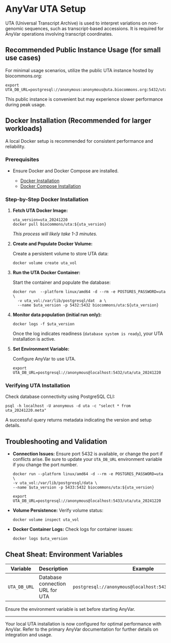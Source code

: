 # AnyVar UTA Setup

UTA (Universal Transcript Archive) is used to interpret variations on non-genomic sequences, such as transcript-based accessions. It is required for AnyVar operations involving transcript coordinates.

## Recommended Public Instance Usage (for small use cases)

For minimal usage scenarios, utilize the public UTA instance hosted by biocommons.org:

```shell
export UTA_DB_URL=postgresql://anonymous:anonymous@uta.biocommons.org:5432/uta/uta_20210129b
```

This public instance is convenient but may experience slower performance during peak usage.

## Docker Installation (Recommended for larger workloads)

A local Docker setup is recommended for consistent performance and reliability.

### Prerequisites

* Ensure Docker and Docker Compose are installed.

  * [Docker Installation](https://docs.docker.com/get-docker/)
  * [Docker Compose Installation](https://docs.docker.com/compose/install/)

### Step-by-Step Docker Installation

1. **Fetch UTA Docker Image:**

    ```shell
    uta_version=uta_20241220
    docker pull biocommons/uta:${uta_version}
    ```
    _This process will likely take 1-3 minutes._

2. **Create and Populate Docker Volume:**

    Create a persistent volume to store UTA data:

    ```shell
    docker volume create uta_vol
    ```

3. **Run the UTA Docker Container:**

    Start the container and populate the database:

    ```shell
    docker run  --platform linux/amd64 -d --rm -e POSTGRES_PASSWORD=uta \
      -v uta_vol:/var/lib/postgresql/dat  a \
      --name $uta_version -p 5432:5432 biocommons/uta:${uta_version}
    ```

4. **Monitor data population (initial run only):**

    ```shell
    docker logs -f $uta_version
    ```
    Once the log indicates readiness (`database system is ready`), your UTA installation is active.

5. **Set Environment Variable:**

    Configure AnyVar to use UTA.
    ```shell
    export UTA_DB_URL=postgresql://anonymous@localhost:5432/uta/uta_20241220
    ```

### Verifying UTA Installation

Check database connectivity using PostgreSQL CLI:

```shell
psql -h localhost -U anonymous -d uta -c "select * from uta_20241220.meta"
```

A successful query returns metadata indicating the version and setup details.

## Troubleshooting and Validation

* **Connection Issues:** Ensure port 5432 is available, or change the port if conflicts arise. Be sure to update your `UTA_DB_URL` environment variable if you change the port number.

  ```shell
  docker run --platform linux/amd64 -d --rm -e POSTGRES_PASSWORD=uta \
  -v uta_vol:/var/lib/postgresql/data \
  --name $uta_version -p 5433:5432 biocommons/uta:${uta_version}

  export UTA_DB_URL=postgresql://anonymous@localhost:5433/uta/uta_20241220
  ```

* **Volume Persistence:** Verify volume status:

  ```shell
  docker volume inspect uta_vol
  ```

* **Docker Container Logs:** Check logs for container issues:

  ```shell
  docker logs $uta_version
  ```

## Cheat Sheat: Environment Variables

| Variable     | Description                     | Example                                                  |
| ------------ | ------------------------------- | -------------------------------------------------------- |
| `UTA_DB_URL` | Database connection URL for UTA | `postgresql://anonymous@localhost:5432/uta/uta_20241220` |

Ensure the environment variable is set before starting AnyVar.

---

Your local UTA installation is now configured for optimal performance with AnyVar. Refer to the primary AnyVar documentation for further details on integration and usage.
